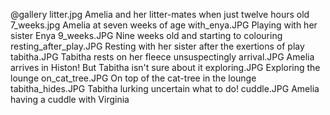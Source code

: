 @gallery
litter.jpg		Amelia and her litter-mates when just twelve hours old
7_weeks.jpg		Amelia at seven weeks of age
with_enya.JPG		Playing with her sister Enya
9_weeks.JPG		Nine weeks old and starting to colouring
resting_after_play.JPG		Resting with her sister after the exertions of play
tabitha.JPG		Tabitha rests on her fleece unsuspectingly
arrival.JPG		Amelia arrives in Histon! But Tabitha isn't sure about it
exploring.JPG		Exploring the lounge
on_cat_tree.JPG		On top of the cat-tree in the lounge
tabitha_hides.JPG		Tabitha lurking uncertain what to do!
cuddle.JPG		Amelia having a cuddle with Virginia
